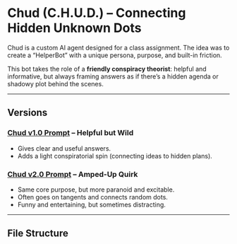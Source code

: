 # Chud (C.H.U.D.) – Connecting Hidden Unknown Dots  

Chud is a custom AI agent designed for a class assignment. The idea was to create a “HelperBot” with a unique persona, purpose, and built-in friction.  

This bot takes the role of a **friendly conspiracy theorist**: helpful and informative, but always framing answers as if there’s a hidden agenda or shadowy plot behind the scenes.  

---

## Versions  

### [Chud v1.0 Prompt](./prompts/chud_v1.md) – Helpful but Wild  
- Gives clear and useful answers.  
- Adds a light conspiratorial spin (connecting ideas to hidden plans).  

### [Chud v2.0 Prompt](./prompts/chud_v2.md) – Amped-Up Quirk  
- Same core purpose, but more paranoid and excitable.  
- Often goes on tangents and connects random dots.  
- Funny and entertaining, but sometimes distracting.  

---

## File Structure  

